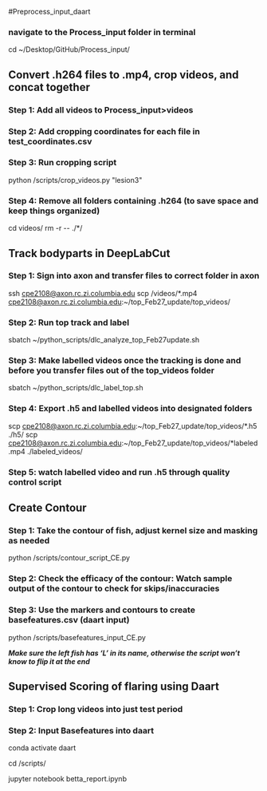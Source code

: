#Preprocess_input_daart


### navigate to the Process_input folder in terminal

cd ~/Desktop/GitHub/Process_input/

## Convert .h264 files to .mp4, crop videos, and concat together

### Step 1: Add all videos to Process_input>videos
### Step 2: Add cropping coordinates for each file in test_coordinates.csv
### Step 3: Run cropping script

python /scripts/crop_videos.py "lesion3"

### Step 4: Remove all folders containing .h264 (to save space and keep things organized)
cd videos/
rm -r -- ./*/

## Track bodyparts in DeepLabCut

### Step 1: Sign into axon and transfer files to correct folder in axon

ssh cpe2108@axon.rc.zi.columbia.edu
scp /videos/*.mp4 cpe2108@axon.rc.zi.columbia.edu:~/top_Feb27_update/top_videos/

### Step 2: Run top track and label

sbatch ~/python_scripts/dlc_analyze_top_Feb27update.sh

### Step 3: Make labelled videos once the tracking is done and before you transfer files out of the top_videos folder

sbatch ~/python_scripts/dlc_label_top.sh

### Step 4: Export .h5 and labelled videos into designated folders

scp cpe2108@axon.rc.zi.columbia.edu:~/top_Feb27_update/top_videos/*.h5 ./h5/
scp cpe2108@axon.rc.zi.columbia.edu:~/top_Feb27_update/top_videos/*labeled.mp4 ./labeled_videos/

### Step 5: watch labelled video and run .h5 through quality control script

## Create Contour

### Step 1: Take the contour of fish, adjust kernel size and masking as needed

python /scripts/contour_script_CE.py 

### Step 2: Check the efficacy of the contour: Watch sample output of the contour to check for skips/inaccuracies

### Step 3: Use the markers and contours to create basefeatures.csv (daart input)

python /scripts/basefeatures_input_CE.py

***Make sure the left fish has ‘L’ in its name, otherwise the script won’t know to flip it at the end***

## Supervised Scoring of flaring using Daart

### Step 1: Crop long videos into just test period


### Step 2: Input Basefeatures into daart

conda activate daart

cd /scripts/

jupyter notebook betta_report.ipynb







